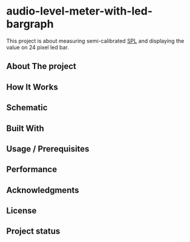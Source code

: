 # audio-level-meter-with-led-bargraph

This project is about measuring semi-calibrated [SPL](https://en.wikipedia.org/wiki/Sound_pressure#Sound_pressure_level) and displaying the value on 24 pixel led bar.

## About The project

## How It Works

## Schematic

## Built With

## Usage / Prerequisites

## Performance

## Acknowledgments

## License

## Project status
